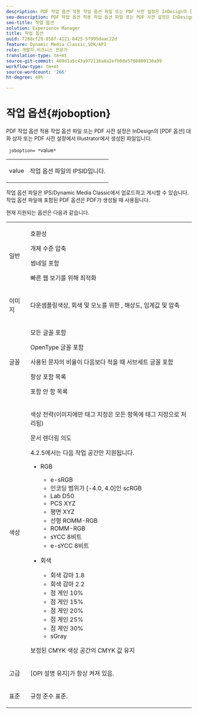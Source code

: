 ```yaml
---
description: PDF 작업 옵션 적용 작업 옵션 파일 또는 PDF 사전 설정은 InDesign의 [PDF 옵션] 대화 상자 또는 PDF 사전 설정에서 Illustrator에서 생성된 파일입니다.
seo-description: PDF 작업 옵션 적용 작업 옵션 파일 또는 PDF 사전 설정은 InDesign의 [PDF 옵션] 대화 상자 또는 PDF 사전 설정에서 Illustrator에서 생성된 파일입니다.
seo-title: 작업 옵션
solution: Experience Manager
title: 작업 옵션
uuid: 7288cf29-850f-4121-8425-5f995daac22d
feature: Dynamic Media Classic,SDK/API
role: 개발자,비즈니스 전문가
translation-type: tm+mt
source-git-commit: 469d1a5c43a972116a8a2efb0de5708800130a99
workflow-type: tm+mt
source-wordcount: '266'
ht-degree: 40%

---
```



# 작업 옵션{#joboption}

PDF 작업 옵션 적용 작업 옵션 파일 또는 PDF 사전 설정은 InDesign의 [PDF 옵션] 대화 상자 또는 PDF 사전 설정에서 Illustrator에서 생성된 파일입니다.

` joboption= *`value`*`

<table id="simpletable_BA7B58BE0B0740298D45DDEBE7832D93"> 
 <tr class="strow"> 
  <td class="stentry"> <p><span class="codeph"> <span class="varname"> value</span></span> </p> </td> 
  <td class="stentry"> <p>작업 옵션 파일의 IPSID입니다. </p></td> 
 </tr> 
</table>

작업 옵션 파일은 IPS/Dynamic Media Classic에서 업로드하고 게시할 수 있습니다. 작업 옵션 파일에 포함된 PDF 옵션은 PDF가 생성될 때 사용됩니다.

현재 지원되는 옵션은 다음과 같습니다.

<table id="simpletable_7E0AE8A06AE54A02AF0107FBEDF73D61"> 
 <tr class="strow"> 
  <td class="stentry"> <p>일반 </p></td> 
  <td class="stentry"> <p> 호환성 </p> <p> 개체 수준 압축 </p> <p> 썸네일 포함 </p> <p> 빠른 웹 보기를 위해 최적화 </p> </td> 
 </tr> 
 <tr class="strow"> 
  <td class="stentry"> <p>이미지 </p></td> 
  <td class="stentry"> <p> 다운샘플링색상, 회색 및 모노를 위한 , 해상도, 임계값 및 압축 </p> </td> 
 </tr> 
 <tr class="strow"> 
  <td class="stentry"> <p>글꼴 </p></td> 
  <td class="stentry"> <p> 모든 글꼴 포함 </p> <p> OpenType 글꼴 포함 </p> <p> 사용된 문자의 비율이 다음보다 적을 때 서브세트 글꼴 포함 </p> <p> 항상 포함 목록 </p> <p> 포함 안 함 목록 </p> </td> 
 </tr> 
 <tr class="strow"> 
  <td class="stentry"> <p>색상 </p></td> 
  <td class="stentry"> <p> 색상 전략(이미지에만 태그 지정은 모든 항목에 태그 지정으로 처리됨) </p> <p> 문서 렌더링 의도 </p> <p> 4.2.5에서는 다음 작업 공간만 지원됩니다. </p> <p> 
    <ul id="ul_3F3EFDFB6A3340978AE31DEDF0FDA2C8"> 
     <li id="li_17A9FA99D6CA4C5182E383A85F0E3C90"> RGB <p> 
       <ul id="ul_1DD0C264DA1248319E751ADD18140C6D"> 
        <li id="li_B91B4D0C1D80442EB8690933AFA1F093"> e-sRGB </li> 
        <li id="li_D7F8C500DF5E4CBC8FFA4FEFB8E4E036"> 인코딩 범위가 [-4.0, 4.0]인 scRGB </li> 
        <li id="li_942CD69732984E16A71C2F75EC5B5245"> Lab D50 </li> 
        <li id="li_7063B9E98D1E4946AC8F0EF7BC988806"> PCS XYZ </li> 
        <li id="li_5809447576B147B68630C4B7EC2E7870"> 평면 XYZ </li> 
        <li id="li_3B5DA42A04124A6BAA12343AFC19F620">선형 ROMM-RGB </li> 
        <li id="li_DEC3028FA9C34176B761D12B7179B44F">ROMM-RGB </li> 
        <li id="li_3E7E7C4A680C4E3EADE0A26048ECF1F4"> sYCC 8비트 </li> 
        <li id="li_16A615C9A74D443AB3C63B3FE3AB5443"> e-sYCC 8비트 </li> 
       </ul> </p> </li> 
     <li id="li_AFA6D4D8C0624AA495E2EB2F0F0C7F7B">회색 <p> 
       <ul id="ul_945389DD426F44C09EB9C7F23933CB77"> 
        <li id="li_DB0AE3DFFC184480BB91666FF1BB4776">회색 감마 1.8 </li> 
        <li id="li_755C556ED94740D1BD30EBE67018E074">회색 감마 2.2 </li> 
        <li id="li_67437440AFB54B7686333A55233AA87F">점 게인 10% </li> 
        <li id="li_0D6CA6004EC84048B5F2198406F4F343">점 게인 15% </li> 
        <li id="li_1AFD11C23AB147978559D8F00BFB3142">점 게인 20% </li> 
        <li id="li_6CD5ACEF6B0B49E8BACA8264FE0E9C44"> 점 게인 25% </li> 
        <li id="li_AB5F1FA7111041BD82353E02A284A546">점 게인 30% </li> 
        <li id="li_7433278AE8054AD28BD38A0A6E4EF7EF"> sGray </li> 
       </ul> </p> </li> 
    </ul> </p> <p> 보정된 CMYK 색상 공간의 CMYK 값 유지 </p> </td> 
 </tr> 
 <tr class="strow"> 
  <td class="stentry"> <p>고급 </p></td> 
  <td class="stentry"> <p>[OPI 설명 유지]가 항상 켜져 있음. </p></td> 
 </tr> 
 <tr class="strow"> 
  <td class="stentry"> <p>표준 </p></td> 
  <td class="stentry"> <p>규정 준수 표준. </p></td> 
 </tr> 
</table>

